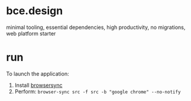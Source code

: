 # bce.design

minimal tooling, essential dependencies, high productivity, no migrations, web platform starter

# run

To launch the application:

1. Install [browsersync](https://www.browsersync.io)
2. Perform: `browser-sync src -f src -b "google chrome" --no-notify`